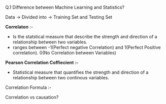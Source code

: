 Q.1 Difference between Machine Learning and Statistics?

Data -> Divided into -> Training Set and Testing Set

**Correlaton** :- 
- Is the statstical measure that describe the strength and direction of a relationship between two variables.
- ranges between -1(Perfect negative Correlation) and 1(Perfect Positive correlation). 0(No Correlation between Variables)

**Pearson Correlation Coffiecient :-**
- Statistical measure that quantifies the strength and direction of a relationship between two continous variables.

Correlation Formula :-

Correlation vs causation?
